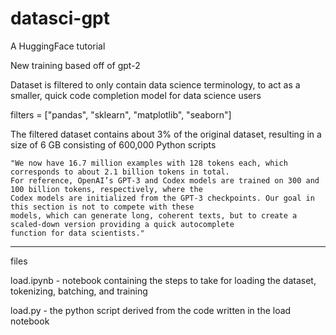 # datasci-gpt

A HuggingFace tutorial

New training based off of gpt-2

Dataset is filtered to only contain data science terminology, to act as a smaller, quick code completion model for data science users

filters = ["pandas", "sklearn", "matplotlib", "seaborn"]

The filtered dataset contains about 3% of the original dataset, resulting in a size of 6 GB consisting of 600,000 Python scripts
```
"We now have 16.7 million examples with 128 tokens each, which corresponds to about 2.1 billion tokens in total. 
For reference, OpenAI’s GPT-3 and Codex models are trained on 300 and 100 billion tokens, respectively, where the 
Codex models are initialized from the GPT-3 checkpoints. Our goal in this section is not to compete with these 
models, which can generate long, coherent texts, but to create a scaled-down version providing a quick autocomplete 
function for data scientists."
```

-----
files

load.ipynb - notebook containing the steps to take for loading the dataset, tokenizing, batching, and training

load.py - the python script derived from the code written in the load notebook

